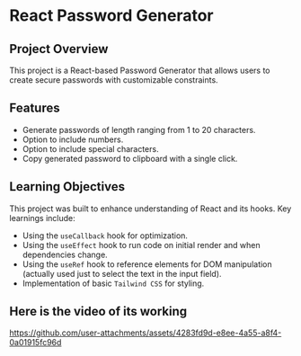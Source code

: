 # React Password Generator

## Project Overview
This project is a React-based Password Generator that allows users to create secure passwords with customizable constraints.

## Features
- Generate passwords of length ranging from 1 to 20 characters.
- Option to include numbers.
- Option to include special characters.
- Copy generated password to clipboard with a single click.

## Learning Objectives
This project was built to enhance understanding of React and its hooks. Key learnings include:
- Using the `useCallback` hook for optimization.
- Using the `useEffect` hook to run code on initial render and when dependencies change.
- Using the `useRef` hook to reference elements for DOM manipulation (actually used just to select the text in the input field).
- Implementation of basic `Tailwind CSS` for styling.


## Here is the video of its working



https://github.com/user-attachments/assets/4283fd9d-e8ee-4a55-a8f4-0a01915fc96d

